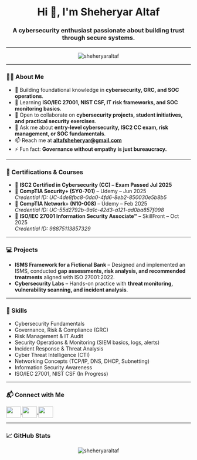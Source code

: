 <h1 align="center">Hi 👋, I'm Sheheryar Altaf</h1>
<h3 align="center">A cybersecurity enthusiast passionate about building trust through secure systems.</h3>

---

<p align="center">
  <img src="https://komarev.com/ghpvc/?username=sheheryaraltaf&label=Profile%20views&color=0e75b6&style=flat" alt="sheheryaraltaf" />
</p>

---

### 👨‍💻 About Me

- 🔭 Building foundational knowledge in **cybersecurity, GRC, and SOC operations**.  
- 🌱 Learning **ISO/IEC 27001, NIST CSF, IT risk frameworks, and SOC monitoring basics**.  
- 👯 Open to collaborate on **cybersecurity projects, student initiatives, and practical security exercises**.  
- 💬 Ask me about **entry-level cybersecurity, ISC2 CC exam, risk management, or SOC fundamentals**.  
- 📫 Reach me at **altafsheheryar@gmail.com**  
- ⚡ Fun fact: **Governance without empathy is just bureaucracy.**

---

### 🏅 Certifications & Courses

- 📜 **ISC2 Certified in Cybersecurity (CC) – Exam Passed Jul 2025**  
- 📜 **CompTIA Security+ (SY0-701)** – Udemy – Jun 2025  
  *Credential ID: UC-4de8fbc8-0da0-4fd6-8eb2-850030e5b8b5*  
- 📜 **CompTIA Network+ (N10-008)** – Udemy – Feb 2025  
  *Credential ID: UC-55d2792b-9a1c-42d3-a121-ad0ba857f098*
- 📜 **ISO/IEC 27001 Information Security Associate™** – SkillFront – Oct 2025  
  *Credential ID: 98875113857329* 

---

### 💻 Projects

- **ISMS Framework for a Fictional Bank** – Designed and implemented an ISMS, conducted **gap assessments, risk analysis, and recommended treatments** aligned with ISO 27001:2022.  
- **Cybersecurity Labs** – Hands-on practice with **threat monitoring, vulnerability scanning, and incident analysis**.  

---

### 🧠 Skills

- Cybersecurity Fundamentals  
- Governance, Risk & Compliance (GRC)  
- Risk Management & IT Audit  
- Security Operations & Monitoring (SIEM basics, logs, alerts)  
- Incident Response & Threat Analysis  
- Cyber Threat Intelligence (CTI)  
- Networking Concepts (TCP/IP, DNS, DHCP, Subnetting)  
- Information Security Awareness  
- ISO/IEC 27001, NIST CSF (In Progress)  

---

### 📬 Connect with Me

<p align="left">
  <a href="https://linkedin.com/in/sheheryaraltaf" target="blank">
    <img align="center" src="https://raw.githubusercontent.com/rahuldkjain/github-profile-readme-generator/master/src/images/icons/Social/linked-in-alt.svg" height="30" width="40" />
  </a>
  <a href="https://medium.com/@altafsheheryar" target="blank">
    <img align="center" src="https://raw.githubusercontent.com/rahuldkjain/github-profile-readme-generator/master/src/images/icons/Social/medium.svg" height="30" width="40" />
  </a>
  <a href="https://www.youtube.com/c/sheheryargrc" target="blank">
    <img align="center" src="https://raw.githubusercontent.com/rahuldkjain/github-profile-readme-generator/master/src/images/icons/Social/youtube.svg" height="30" width="40" />
  </a>
</p>

---

### 📈 GitHub Stats

<p align="center">
  <img src="https://github-readme-streak-stats.herokuapp.com/?user=sheheryaraltaf&" alt="sheheryaraltaf" />
</p>
